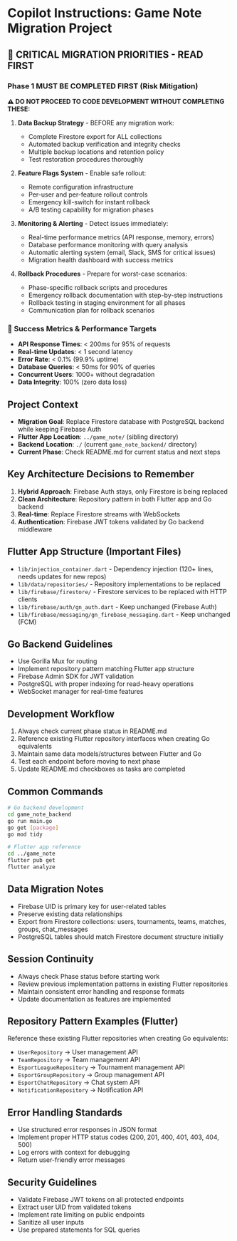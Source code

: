 # Copilot Instructions: Game Note Migration Project

## 🚨 CRITICAL MIGRATION PRIORITIES - READ FIRST

### Phase 1 MUST BE COMPLETED FIRST (Risk Mitigation)

**⚠️ DO NOT PROCEED TO CODE DEVELOPMENT WITHOUT COMPLETING THESE:**

1. **Data Backup Strategy** - BEFORE any migration work:
   - Complete Firestore export for ALL collections
   - Automated backup verification and integrity checks
   - Multiple backup locations and retention policy
   - Test restoration procedures thoroughly

2. **Feature Flags System** - Enable safe rollout:
   - Remote configuration infrastructure
   - Per-user and per-feature rollout controls
   - Emergency kill-switch for instant rollback
   - A/B testing capability for migration phases

3. **Monitoring & Alerting** - Detect issues immediately:
   - Real-time performance metrics (API response, memory, errors)
   - Database performance monitoring with query analysis
   - Automatic alerting system (email, Slack, SMS for critical issues)
   - Migration health dashboard with success metrics

4. **Rollback Procedures** - Prepare for worst-case scenarios:
   - Phase-specific rollback scripts and procedures
   - Emergency rollback documentation with step-by-step instructions
   - Rollback testing in staging environment for all phases
   - Communication plan for rollback scenarios

### 🎯 Success Metrics & Performance Targets

- **API Response Times**: < 200ms for 95% of requests
- **Real-time Updates**: < 1 second latency
- **Error Rate**: < 0.1% (99.9% uptime)
- **Database Queries**: < 50ms for 90% of queries
- **Concurrent Users**: 1000+ without degradation
- **Data Integrity**: 100% (zero data loss)

## Project Context

- **Migration Goal**: Replace Firestore database with PostgreSQL backend while keeping Firebase Auth
- **Flutter App Location**: `../game_note/` (sibling directory)
- **Backend Location**: `./` (current `game_note_backend/` directory)
- **Current Phase**: Check README.md for current status and next steps

## Key Architecture Decisions to Remember

1. **Hybrid Approach**: Firebase Auth stays, only Firestore is being replaced
2. **Clean Architecture**: Repository pattern in both Flutter app and Go backend
3. **Real-time**: Replace Firestore streams with WebSockets
4. **Authentication**: Firebase JWT tokens validated by Go backend middleware

## Flutter App Structure (Important Files)

- `lib/injection_container.dart` - Dependency injection (120+ lines, needs updates for new repos)
- `lib/data/repositories/` - Repository implementations to be replaced
- `lib/firebase/firestore/` - Firestore services to be replaced with HTTP clients
- `lib/firebase/auth/gn_auth.dart` - Keep unchanged (Firebase Auth)
- `lib/firebase/messaging/gn_firebase_messaging.dart` - Keep unchanged (FCM)

## Go Backend Guidelines

- Use Gorilla Mux for routing
- Implement repository pattern matching Flutter app structure
- Firebase Admin SDK for JWT validation
- PostgreSQL with proper indexing for read-heavy operations
- WebSocket manager for real-time features

## Development Workflow

1. Always check current phase status in README.md
2. Reference existing Flutter repository interfaces when creating Go equivalents
3. Maintain same data models/structures between Flutter and Go
4. Test each endpoint before moving to next phase
5. Update README.md checkboxes as tasks are completed

## Common Commands

```bash
# Go backend development
cd game_note_backend
go run main.go
go get [package]
go mod tidy

# Flutter app reference
cd ../game_note
flutter pub get
flutter analyze
```

## Data Migration Notes

- Firebase UID is primary key for user-related tables
- Preserve existing data relationships
- Export from Firestore collections: users, tournaments, teams, matches, groups, chat_messages
- PostgreSQL tables should match Firestore document structure initially

## Session Continuity

- Always check Phase status before starting work
- Review previous implementation patterns in existing Flutter repositories
- Maintain consistent error handling and response formats
- Update documentation as features are implemented

## Repository Pattern Examples (Flutter)

Reference these existing Flutter repositories when creating Go equivalents:

- `UserRepository` → User management API
- `TeamRepository` → Team management API
- `EsportLeagueRepository` → Tournament management API
- `EsportGroupRepository` → Group management API
- `EsportChatRepository` → Chat system API
- `NotificationRepository` → Notification API

## Error Handling Standards

- Use structured error responses in JSON format
- Implement proper HTTP status codes (200, 201, 400, 401, 403, 404, 500)
- Log errors with context for debugging
- Return user-friendly error messages

## Security Guidelines

- Validate Firebase JWT tokens on all protected endpoints
- Extract user UID from validated tokens
- Implement rate limiting on public endpoints
- Sanitize all user inputs
- Use prepared statements for SQL queries
